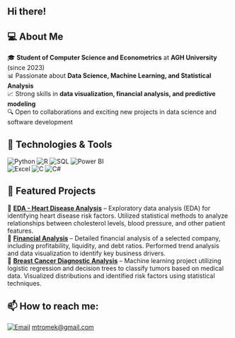 ## Hi there!
## 💻 About Me
🎓 **Student of Computer Science and Econometrics** at **AGH University** (since 2023)  
📊 Passionate about **Data Science, Machine Learning, and Statistical Analysis**  
📈 Strong skills in **data visualization, financial analysis, and predictive modeling**  
🔍 Open to collaborations and exciting new projects in data science and software development 

## 🔧 Technologies & Tools
![Python](https://img.shields.io/badge/-Python-3776AB?style=flat&logo=python&logoColor=white) 
![R](https://img.shields.io/badge/-R-276DC3?style=flat&logo=r&logoColor=white) 
![SQL](https://img.shields.io/badge/-SQL-4479A1?style=flat&logo=postgresql&logoColor=white) 
![Power BI](https://img.shields.io/badge/-Power%20BI-F2C811?style=flat&logo=powerbi&logoColor=black)  
![Excel](https://img.shields.io/badge/-Excel-217346?style=flat&logo=microsoft-excel&logoColor=white) 
![C](https://img.shields.io/badge/-C-A8B9CC?style=flat&logo=c&logoColor=white) 
![C#](https://img.shields.io/badge/-C%23-239120?style=flat&logo=csharp&logoColor=white) 

## 📂 Featured Projects
🔹 **[EDA - Heart Disease Analysis](https://github.com/MatRome/heart-disease-analysis)** – Exploratory data analysis (EDA) for identifying heart disease risk factors. Utilized statistical methods to analyze relationships between cholesterol levels, blood pressure, and other patient features.  
🔹 **[Financial Analysis](https://github.com/MatRome/financial-analysis)** – Detailed financial analysis of a selected company, including profitability, liquidity, and debt ratios. Performed trend analysis and data visualization to identify key business drivers.  
🔹 **[Breast Cancer Diagnostic Analysis](https://github.com/MatRome/breast-cancer-analysis)** – Machine learning project utilizing logistic regression and decision trees to classify tumors based on medical data. Visualized distributions and identified risk factors using statistical techniques.

## 📫 How to reach me:
[![Email](https://img.shields.io/badge/Email-D14836?style=flat&logo=gmail&logoColor=white)](mailto:mtromek@gmail.com) mtromek@gmail.com

<!--
**MatRome/MatRome** is a ✨ _special_ ✨ repository because its `README.md` (this file) appears on your GitHub profile.

Here are some ideas to get you started:

- 🔭 I’m currently working on ...
- 🌱 I’m currently learning ...
- 👯 I’m looking to collaborate on ...
- 🤔 I’m looking for help with ...
- 💬 Ask me about ...
- 📫 How to reach me: ...
- 😄 Pronouns: ...
- ⚡ Fun fact: ...
-->
